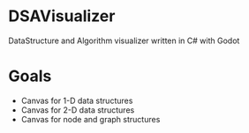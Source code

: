 # DSAVisualizer

DataStructure and Algorithm visualizer written in C# with Godot

# Goals

* Canvas for 1-D data structures
* Canvas for 2-D data structures
* Canvas for node and graph structures
